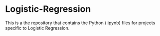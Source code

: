 # Logistic-Regression
This is a the repository that contains the Python (.ipynb) files for projects specific to Logistic Regression.
